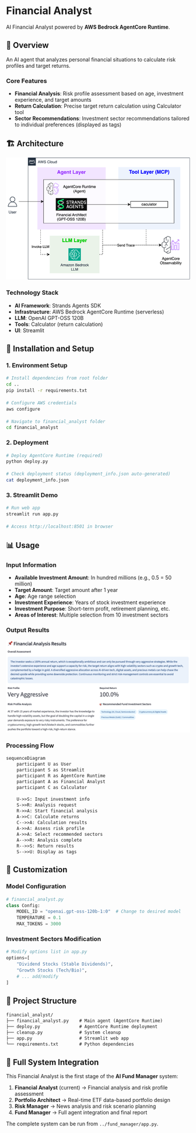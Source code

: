 # Financial Analyst

AI Financial Analyst powered by **AWS Bedrock AgentCore Runtime**.

## 🎯 Overview

An AI agent that analyzes personal financial situations to calculate risk profiles and target returns.

### Core Features
- **Financial Analysis**: Risk profile assessment based on age, investment experience, and target amounts
- **Return Calculation**: Precise target return calculation using Calculator tool
- **Sector Recommendations**: Investment sector recommendations tailored to individual preferences (displayed as tags)

## 🏗️ Architecture


![Overall System Architecture](../static/financial_analyst.png)


### Technology Stack
- **AI Framework**: Strands Agents SDK
- **Infrastructure**: AWS Bedrock AgentCore Runtime (serverless)
- **LLM**: OpenAI GPT-OSS 120B
- **Tools**: Calculator (return calculation)
- **UI**: Streamlit

## 🚀 Installation and Setup

### 1. Environment Setup
```bash
# Install dependencies from root folder
cd ..
pip install -r requirements.txt

# Configure AWS credentials
aws configure

# Navigate to financial_analyst folder
cd financial_analyst
```

### 2. Deployment
```bash
# Deploy AgentCore Runtime (required)
python deploy.py

# Check deployment status (deployment_info.json auto-generated)
cat deployment_info.json
```

### 3. Streamlit Demo
```bash
# Run web app
streamlit run app.py

# Access http://localhost:8501 in browser
```

## 📊 Usage

### Input Information
- **Available Investment Amount**: In hundred millions (e.g., 0.5 = 50 million)
- **Target Amount**: Target amount after 1 year
- **Age**: Age range selection
- **Investment Experience**: Years of stock investment experience
- **Investment Purpose**: Short-term profit, retirement planning, etc.
- **Areas of Interest**: Multiple selection from 10 investment sectors

### Output Results

![Financial Analyst Output](../static/financial_analyst_output.png)

### Processing Flow
```mermaid
sequenceDiagram
    participant U as User
    participant S as Streamlit
    participant R as AgentCore Runtime
    participant A as Financial Analyst
    participant C as Calculator
    
    U->>S: Input investment info
    S->>R: Analysis request
    R->>A: Start financial analysis
    A->>C: Calculate returns
    C-->>A: Calculation results
    A->>A: Assess risk profile
    A->>A: Select recommended sectors
    A-->>R: Analysis complete
    R-->>S: Return results
    S-->>U: Display as tags
```

## 🔧 Customization

### Model Configuration
```python
# financial_analyst.py
class Config:
    MODEL_ID = "openai.gpt-oss-120b-1:0"  # Change to desired model
    TEMPERATURE = 0.1
    MAX_TOKENS = 3000
```

### Investment Sectors Modification
```python
# Modify options list in app.py
options=[
    "Dividend Stocks (Stable Dividends)",
    "Growth Stocks (Tech/Bio)",
    # ... add/modify
]
```

## 📁 Project Structure

```
financial_analyst/
├── financial_analyst.py    # Main agent (AgentCore Runtime)
├── deploy.py               # AgentCore Runtime deployment
├── cleanup.py              # System cleanup
├── app.py                  # Streamlit web app
└── requirements.txt        # Python dependencies
```

## 🔗 Full System Integration

This Financial Analyst is the first stage of the **AI Fund Manager** system:

1. **Financial Analyst** (current) → Financial analysis and risk profile assessment
2. **Portfolio Architect** → Real-time ETF data-based portfolio design  
3. **Risk Manager** → News analysis and risk scenario planning
4. **Fund Manager** → Full agent integration and final report

The complete system can be run from `../fund_manager/app.py`.